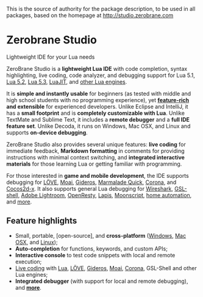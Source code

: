 This is the source of authority for the package description, to be used in all packages, based on the homepage at http://studio.zerobrane.com


# Zerobrane Studio
Lightweight IDE for your Lua needs

ZeroBrane Studio is a **lightweight Lua IDE** with code completion, syntax highlighting, live coding, code analyzer, and debugging support for Lua 5.1, [Lua 5.2], [Lua 5.3], [LuaJIT], and [other Lua engines].

[Lua 5.2]: http://studio.zerobrane.com/doc-lua52-debugging
[Lua 5.3]: http://studio.zerobrane.com/doc-lua53-debugging
[LuaJIT]: http://studio.zerobrane.com/doc-luajit-debugging
[other Lua engines]: http://studio.zerobrane.com/documentation#debugging

It is **simple and instantly usable** for beginners (as tested with middle and high school students with no programming experience), yet **[feature-rich] and extensible** for experienced developers. Unlike Eclipse and IntelliJ, it has a **small footprint** and is **completely customizable with Lua**. Unlike TextMate and Sublime Text, it includes a **remote debugger** and a **full IDE feature set**. Unlike Decoda, it runs on Windows, Mac OSX, and Linux and supports **on-device debugging**.

[feature-rich]: http://studio.zerobrane.com/features

ZeroBrane Studio also provides several unique features: **live coding** for immediate feedback, **Markdown formatting** in comments for providing instructions with minimal context switching, and **integrated interactive materials** for those learning Lua or getting familiar with programming.

For those interested in **game and mobile development**, the IDE supports debugging for [LÖVE], [Moai], [Gideros], [Marmalade Quick], [Corona], and [Cocos2d-x]. It also supports general Lua debugging for [Wireshark], [GSL-shell], [Adobe Lightroom], [OpenResty], [Lapis], [Moonscript], [home automation], and [more][more-debugging].

[LÖVE]: http://notebook.kulchenko.com/zerobrane/love2d-debugging
[Moai]: http://notebook.kulchenko.com/zerobrane/moai-debugging-with-zerobrane-studio
[Gideros]: http://notebook.kulchenko.com/zerobrane/gideros-debugging-with-zerobrane-studio-ide
[Marmalade Quick]: http://notebook.kulchenko.com/zerobrane/marmalade-quick-debugging-with-zerobrane-studio
[Corona]: http://notebook.kulchenko.com/zerobrane/debugging-and-live-coding-with-corona-sdk-applications-and-zerobrane-studio
[Cocos2d-x]: http://notebook.kulchenko.com/zerobrane/cocos2d-x-simulator-and-on-device-debugging-with-zerobrane-studio
[Wireshark]: http://notebook.kulchenko.com/zerobrane/debugging-wireshark-lua-scripts-with-zerobrane-studio
[GSL-shell]: http://notebook.kulchenko.com/zerobrane/gsl-shell-debugging-with-zerobrane-studio
[Adobe Lightroom]: http://notebook.kulchenko.com/zerobrane/debugging-lightroom-plugins-zerobrane-studio-ide
[OpenResty]: http://notebook.kulchenko.com/zerobrane/debugging-openresty-nginx-lua-scripts-with-zerobrane-studio
[Lapis]: http://notebook.kulchenko.com/zerobrane/lapis-debugging-with-zerobrane-studio
[Moonscript]: http://notebook.kulchenko.com/zerobrane/moonscript-debugging-with-zerobrane-studio
[home automation]: http://notebook.kulchenko.com/zerobrane/debugging-on-vera-devices-with-zerobrane-studio
[more-debugging]: http://studio.zerobrane.com/documentation#debugging

## Feature highlights
* Small, portable, [open-source], and **cross-platform** ([Windows], [Mac OSX], and [Linux]);
* **Auto-completion** for functions, keywords, and custom APIs;
* **Interactive console** to test code snippets with local and remote execution;
* [Live coding] with [Lua], [LÖVE][love-lc], [Gideros][gideros-lc], [Moai][moai-lc], [Corona][corona-lc], GSL-Shell and other Lua engines;
* **Integrated debugger** (with support for local and remote debugging), and **[more][more-features]**.

[Windows]: http://studio.zerobrane.com/images/debugging.png
[Mac OSX]: http://studio.zerobrane.com/images/autocomplete-osx.png
[Linux]: http://studio.zerobrane.com/images/scratchpad-linux-mint.png
[Live coding]: http://studio.zerobrane.com/documentation#live-coding
[Lua]: http://notebook.kulchenko.com/zerobrane/live-coding-in-lua-bret-victor-style
[love-lc]: http://notebook.kulchenko.com/zerobrane/live-coding-with-love
[gideros-lc]: http://notebook.kulchenko.com/zerobrane/gideros-live-coding-with-zerobrane-studio-ide
[moai-lc]: http://notebook.kulchenko.com/zerobrane/live-coding-with-moai-and-zerobrane-studio
[corona-lc]: http://notebook.kulchenko.com/zerobrane/debugging-and-live-coding-with-corona-sdk-applications-and-zerobrane-studio
[more-features]: http://studio.zerobrane.com/features